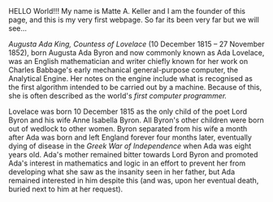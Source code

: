 <!doctype html>
<html lang="en">
<head>
  <meta charset="utf-8">
  <meta name="viewport" content="width=device-width, initial-scale=1">

  <title>A Basic HTML5 Template</title>
  <meta name="description" content="A simple HTML5 Template for new projects.">
  <meta name="author" content="SitePoint">

  <meta property="og:title" content="A Basic HTML5 Template">
  <meta property="og:type" content="website">
  <meta property="og:url" content="https://www.sitepoint.com/a-basic-html5-template/">
  <meta property="og:description" content="A simple HTML5 Template for new projects.">
  <meta property="og:image" content="image.png">
</head>

<body>
HELLO World!!!
  My name is Matte A. Keller and I am the founder of this page, and this is my very first webpage. So far its been very far but we will see...
</body>
</html>

<!DOCTYPE html>

<head></head>

<body>


<p><em>Augusta Ada King, Countess of Lovelace</em> (10 December 1815 – 27 November 1852), born Augusta Ada Byron and now commonly known as Ada Lovelace, was an English mathematician and writer chiefly known for her work on Charles Babbage's early mechanical general-purpose computer, the Analytical Engine. Her notes on the engine include what is recognised as the first algorithm intended to be carried out by a machine. Because of this, she is often described as the world's <em>first computer programmer.</em></p>

<p>Lovelace was born 10 December 1815 as the only child of the poet Lord Byron and his wife Anne Isabella Byron. All Byron's other children were born out of wedlock to other women. Byron separated from his wife a month after Ada was born and left England forever four months later, eventually dying of disease in the <em>Greek War of Independence</em> when Ada was eight years old. Ada's mother remained bitter towards Lord Byron and promoted Ada's interest in mathematics and logic in an effort to prevent her from developing what she saw as the insanity seen in her father, but Ada remained interested in him despite this (and was, upon her eventual death, buried next to him at her request).</p>


</body>

</html>
